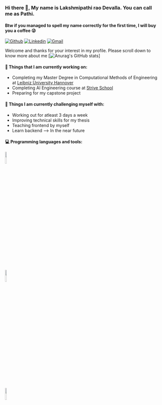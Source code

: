 ### Hi there 👋, My name is Lakshmipathi rao Devalla. You can call me as Pathi.
#### Btw if you managed to spell my name correctly for the first time, I will buy you a coffee 😜

[![Github](https://img.shields.io/badge/-Github-000?style=flat&logo=Github&logoColor=white)](https://github.com/Pathi-rao)
[![Linkedin](https://img.shields.io/badge/-LinkedIn-blue?style=flat&logo=Linkedin&logoColor=white)](https://www.linkedin.com/in/devalla-lakshmipathirao/)
[![Gmail](https://img.shields.io/badge/-Gmail-c14438?style=flat&logo=Gmail&logoColor=white)](mailto:lakshmipathi0000@gmail.com)

Welcome and thanks for your interest in my profile. Please scroll down to know more about me
[![Anurag's GitHub stats](https://github-readme-stats.vercel.app/api?username=Pathi-rao&show_icons=true&theme=radical)]

#### 🌱 Things that I am currently working on: 
- Completing my Master Degree in Computational Methods of Engineering at [Leibniz University Hannover](https://www.uni-hannover.de/en/)
- Completing AI Engineering course at [Strive School](https://strive.school/)
- Preparing for my capstone project

#### :muscle: Things I am currently challenging myself with:
- Working out for atleast 3 days a week
- Improving technical skills for my thesis
- Teaching frontend by myself
- Learn backend --> In the near future


#### :computer: Programming languages and tools: 
<p>

<code><img width="10%" src="https://www.vectorlogo.zone/logos/python/python-ar21.svg"></code>
<br />
<code><img width="10%" src="https://www.vectorlogo.zone/logos/pocoo_flask/pocoo_flask-ar21.svg"></code>
<br />
<code><img width="10%" src="https://www.vectorlogo.zone/logos/git-scm/git-scm-ar21.svg"></code>
</p>

